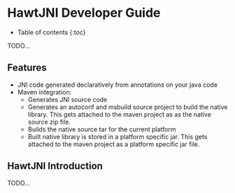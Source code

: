 # HawtJNI Developer Guide

* Table of contents
{:toc}

TODO...

## Features

* JNI code generated declaratively from annotations on your java code
* Maven integration:
  * Generates JNI source code
  * Generates an autoconf and msbuild source project to build the native library. This gets attached to the maven project as as the native source zip file.
  * Builds the native source tar for the current platform
  * Built native library is stored in a platform specific jar.  This gets attached to the maven project as a platform specific jar file.

## HawtJNI Introduction

TODO...